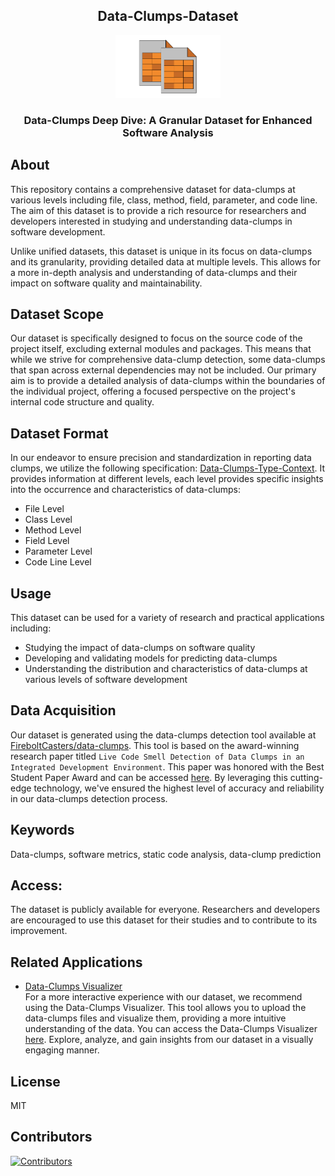 <h2 align="center">
   Data-Clumps-Dataset
</h2>

<p align="center">
    <img src="https://github.com/FireboltCasters/Data-Clumps-Dataset/raw/main/public/logo.png" alt="logo" style="height:100px;"/>
</p>


<h3 align="center">
Data-Clumps Deep Dive: A Granular Dataset for Enhanced Software Analysis
</h3>

## About

This repository contains a comprehensive dataset for data-clumps at various levels including file, class, method, field, parameter, and code line. The aim of this dataset is to provide a rich resource for researchers and developers interested in studying and understanding data-clumps in software development.

Unlike unified datasets, this dataset is unique in its focus on data-clumps and its granularity, providing detailed data at multiple levels. This allows for a more in-depth analysis and understanding of data-clumps and their impact on software quality and maintainability.

## Dataset Scope

Our dataset is specifically designed to focus on the source code of the project itself, excluding external modules and packages. This means that while we strive for comprehensive data-clump detection, some data-clumps that span across external dependencies may not be included. Our primary aim is to provide a detailed analysis of data-clumps within the boundaries of the individual project, offering a focused perspective on the project's internal code structure and quality.


## Dataset Format

In our endeavor to ensure precision and standardization in reporting data clumps, we utilize the following specification: [Data-Clumps-Type-Context](https://github.com/FireboltCasters/data-clumps-type-context/).
It provides information at different levels, each level provides specific insights into the occurrence and characteristics of data-clumps:
- File Level
- Class Level
- Method Level
- Field Level
- Parameter Level
- Code Line Level


## Usage
This dataset can be used for a variety of research and practical applications including:

- Studying the impact of data-clumps on software quality
- Developing and validating models for predicting data-clumps
- Understanding the distribution and characteristics of data-clumps at various levels of software development

## Data Acquisition
Our dataset is generated using the data-clumps detection tool available at [FireboltCasters/data-clumps](https://github.com/FireboltCasters/data-clumps). This tool is based on the award-winning research paper titled `Live Code Smell Detection of Data Clumps in an Integrated Development Environment`. This paper was honored with the Best Student Paper Award and can be accessed [here](https://www.scitepress.org/Link.aspx?doi=10.5220/0011727500003464). By leveraging this cutting-edge technology, we've ensured the highest level of accuracy and reliability in our data-clumps detection process.

## Keywords
Data-clumps, software metrics, static code analysis, data-clump prediction

## Access:
The dataset is publicly available for everyone. Researchers and developers are encouraged to use this dataset for their studies and to contribute to its improvement.


## Related Applications
- [Data-Clumps Visualizer](https://github.com/FireboltCasters/data-clumps-visualizer)  
   For a more interactive experience with our dataset, we recommend using the Data-Clumps Visualizer. This tool allows you to upload the data-clumps files and visualize them, providing a more intuitive understanding of the data. You can access the Data-Clumps Visualizer [here](https://github.com/FireboltCasters/data-clumps-visualizer). Explore, analyze, and gain insights from our dataset in a visually engaging manner.

## License

MIT


## Contributors

<a href="https://github.com/FireboltCasters/Data-Clumps-Dataset"><img src="https://contrib.rocks/image?repo=FireboltCasters/Data-Clumps-Dataset" alt="Contributors" /></a>
